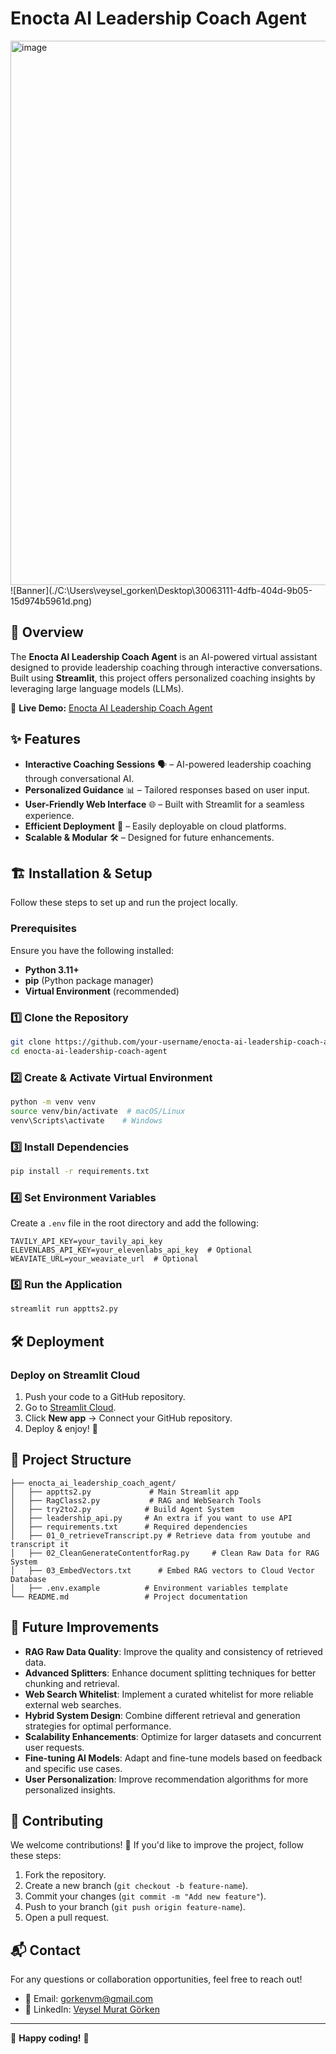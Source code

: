 # Enocta AI Leadership Coach Agent

<img width="1748" height="871" alt="image" src="C:\Users\veysel_gorken\Desktop\30063111-4dfb-404d-9b05-15d974b5961d.png" />
![Banner](./C:\Users\veysel_gorken\Desktop\30063111-4dfb-404d-9b05-15d974b5961d.png)

## 🚀 Overview
The **Enocta AI Leadership Coach Agent** is an AI-powered virtual assistant designed to provide leadership coaching through interactive conversations. Built using **Streamlit**, this project offers personalized coaching insights by leveraging large language models (LLMs).

🔗 **Live Demo:** [Enocta AI Leadership Coach Agent](https://enocta-ai-leadership-coach-agent.streamlit.app/)

## ✨ Features
- **Interactive Coaching Sessions** 🗣️ – AI-powered leadership coaching through conversational AI.
- **Personalized Guidance** 📊 – Tailored responses based on user input.
- **User-Friendly Web Interface** 🌐 – Built with Streamlit for a seamless experience.
- **Efficient Deployment** 🚀 – Easily deployable on cloud platforms.
- **Scalable & Modular** 🛠️ – Designed for future enhancements.

## 🏗️ Installation & Setup
Follow these steps to set up and run the project locally.

### Prerequisites
Ensure you have the following installed:
- **Python 3.11+**
- **pip** (Python package manager)
- **Virtual Environment** (recommended)

### 1️⃣ Clone the Repository
```bash
git clone https://github.com/your-username/enocta-ai-leadership-coach-agent.git
cd enocta-ai-leadership-coach-agent
```

### 2️⃣ Create & Activate Virtual Environment
```bash
python -m venv venv
source venv/bin/activate  # macOS/Linux
venv\Scripts\activate    # Windows
```

### 3️⃣ Install Dependencies
```bash
pip install -r requirements.txt
```

### 4️⃣ Set Environment Variables
Create a `.env` file in the root directory and add the following:
```
TAVILY_API_KEY=your_tavily_api_key
ELEVENLABS_API_KEY=your_elevenlabs_api_key  # Optional
WEAVIATE_URL=your_weaviate_url  # Optional
```

### 5️⃣ Run the Application
```bash
streamlit run apptts2.py
```

## 🛠 Deployment
### Deploy on Streamlit Cloud
1. Push your code to a GitHub repository.
2. Go to [Streamlit Cloud](https://share.streamlit.io/).
3. Click **New app** → Connect your GitHub repository.
5. Deploy & enjoy! 🚀

## 📂 Project Structure
```
├── enocta_ai_leadership_coach_agent/
│   ├── apptts2.py             # Main Streamlit app
│   ├── RagClass2.py           # RAG and WebSearch Tools
│   ├── try2to2.py            # Build Agent System
│   ├── leadership_api.py     # An extra if you want to use API
│   ├── requirements.txt      # Required dependencies
│   ├── 01_0_retrieveTranscript.py # Retrieve data from youtube and transcript it
│   ├── 02_CleanGenerateContentforRag.py     # Clean Raw Data for RAG System
│   ├── 03_EmbedVectors.txt      # Embed RAG vectors to Cloud Vector Database
│   ├── .env.example          # Environment variables template
└── README.md                 # Project documentation
```


## 🔧 Future Improvements

- **RAG Raw Data Quality**: Improve the quality and consistency of retrieved data.
- **Advanced Splitters**: Enhance document splitting techniques for better chunking and retrieval.
- **Web Search Whitelist**: Implement a curated whitelist for more reliable external web searches.
- **Hybrid System Design**: Combine different retrieval and generation strategies for optimal performance.
- **Scalability Enhancements**: Optimize for larger datasets and concurrent user requests.
- **Fine-tuning AI Models**: Adapt and fine-tune models based on feedback and specific use cases.
- **User Personalization**: Improve recommendation algorithms for more personalized insights.



## 🤝 Contributing
We welcome contributions! 🚀 If you'd like to improve the project, follow these steps:
1. Fork the repository.
2. Create a new branch (`git checkout -b feature-name`).
3. Commit your changes (`git commit -m "Add new feature"`).
4. Push to your branch (`git push origin feature-name`).
5. Open a pull request.

## 📬 Contact
For any questions or collaboration opportunities, feel free to reach out!
- 📧 Email: gorkenvm@gmail.com
- 🔗 LinkedIn: [Veysel Murat Görken](https://www.linkedin.com/in/veysel-murat-gorken/)

---
🚀 **Happy coding!** 🎉

